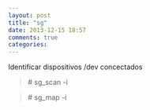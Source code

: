 ```yaml
---
layout: post
title: "sg"
date: 2013-12-15 18:57
comments: true
categories: 
---
```

Identificar dispositivos /dev concectados

>\# sg_scan -i

>\# sg_map -i

